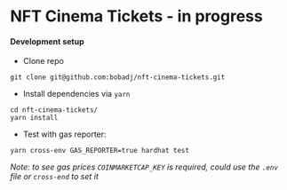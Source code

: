 # NFT Cinema Tickets - in progress

#### Development setup
* Clone repo
```
git clone git@github.com:bobadj/nft-cinema-tickets.git
```
* Install dependencies via ``yarn``
```
cd nft-cinema-tickets/
yarn install
```
* Test with gas reporter:
```
yarn cross-env GAS_REPORTER=true hardhat test
```
_Note: to see gas prices `COINMARKETCAP_KEY` is required, could use the `.env` file or `cross-end` to set it_

